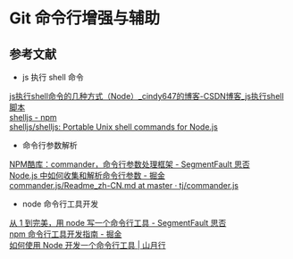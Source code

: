 # Git 命令行增强与辅助


## 参考文献

* js 执行 shell 命令

[js执行shell命令的几种方式（Node）_cindy647的博客-CSDN博客_js执行shell脚本](https://blog.csdn.net/cindy647/article/details/108830841 )  
[shelljs - npm](https://www.npmjs.com/package/shelljs )  
[shelljs/shelljs: Portable Unix shell commands for Node.js](https://github.com/shelljs/shelljs )  

* 命令行参数解析

[NPM酷库：commander，命令行参数处理框架 - SegmentFault 思否](https://segmentfault.com/a/1190000012843679 )  
[Node.js 中如何收集和解析命令行参数 - 掘金](https://juejin.cn/post/6915200398512881672 )  
[commander.js/Readme_zh-CN.md at master · tj/commander.js](https://github.com/tj/commander.js/blob/master/Readme_zh-CN.md )  

* node 命令行工具开发

[从 1 到完美，用 node 写一个命令行工具 - SegmentFault 思否](https://segmentfault.com/a/1190000016555129 )  
[npm 命令行工具开发指南 - 掘金](https://juejin.cn/post/6956027274919411726 )  
[如何使用 Node 开发一个命令行工具 | 山月行](https://shanyue.tech/node/cli.html#%E5%91%BD%E4%BB%A4%E8%A1%8C%E5%B7%A5%E5%85%B7%E4%B8%8E%E7%8E%AF%E5%A2%83%E5%8F%98%E9%87%8F-path )

